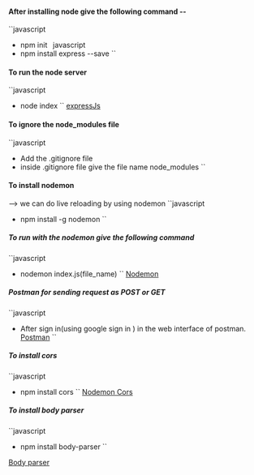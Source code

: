 #### After installing node give the following command --
``javascript 
* npm init 
``
``javascript 
* npm install express --save
``
#### To run the node server 
``javascript 
* node index
``
[expressJs](https://expressjs.com/en/4x/api.html)

#### To ignore the node_modules file 
``javascript 
* Add the .gitignore file 
* inside .gitignore file give the file name node_modules
``
#### To install nodemon
--> we can do live reloading by using nodemon
``javascript 
* npm install -g nodemon
``
##### To run with the nodemon give the following command 
``javascript 
* nodemon index.js(file_name)
``
[Nodemon](https://www.npmjs.com/package/nodemon)

##### Postman for sending request as POST or GET 
``javascript
* After sign in(using google sign in ) in the web interface of postman.
[Postman](https://nasim92.postman.co/build/workspace/My-Workspace~d3893db8-591d-457a-892b-8e6cb61ce68d)
``

##### To install cors 
``javascript
* npm install cors
``
[Nodemon Cors](http://expressjs.com/en/resources/middleware/cors.html)

##### To install body parser 
``javascript
* npm install body-parser
``

[Body parser](http://expressjs.com/en/resources/middleware/body-parser.html)